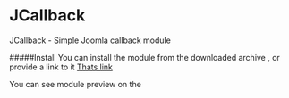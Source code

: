 # JCallback
JCallback - Simple Joomla callback module

#####Install
You can install the module from the downloaded archive , or provide a link to it [Thats link](https://github.com/WhiskeyMan-Tau/JCallback/archive/master.zip)

You can see module preview on the 
